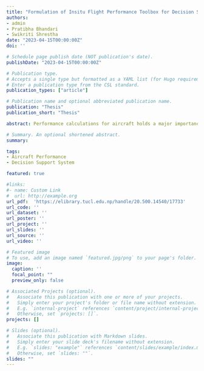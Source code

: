 ```yaml
---
title: "Formulation of Insitu Flight Performance Toolbox for Decision Support System"
authors:
- admin
- Pratibha Bhandari
- Swikriti Shrestha
date: "2023-04-15T00:00:00Z"
doi: ''

# Schedule page publish date (NOT publication's date).
publishDate: "2023-04-15T00:00:00Z"

# Publication type.
# Accepts a single type but formatted as a YAML list (for Hugo requirements).
# Enter a publication type from the CSL standard.
publication_types: ["article"]

# Publication name and optional abbreviated publication name.
publication: "Thesis"
publication_short: "Thesis"

abstract: Performance calculations for aircraft holds a major importance for flight operations and planning, which currently is relied heavily upon manufacturer specific charts. Operations in STOL fields adds further intensity to requirement of the calculations to be precise. The study aimed to enhance the efficiency of flight procedures management, fuel utilization, and flight feasibility assessment for specific circumstances through mathematical models for performance calculation in order to facilitate the flight crew, operators as well as aviation service providers with a means for quick estimation of operational requirements and performance data. A tool was developed using analytical techniques for estimation of operational requirements and performance calculation for different phases of flight which includes decision-making aids that consider the constraints imposed by the airport, aircraft, and regulations to facilitate flight operations. The results generated from the tool were validated against the performance charts included in the AFM of DHC-6, series 300 for takeoff, landing and rejected takeoff condition for which the deviations obtained were within 3%. The remaining phases of flight (i.e., climb, cruise and descent) were validated using simulated flight scenarios as well as manufacturer’s supplementary charts where the discrepancies.

# Summary. An optional shortened abstract.
summary: 

tags:
- Aircraft Performance
- Decision Support System

featured: true

#links:
#- name: Custom Link
#  url: http://example.org
url_pdf:  'https://elibrary.tucl.edu.np/handle/20.500.14540/17733'
url_code: ''
url_dataset: ''
url_poster: ''
url_project: ''
url_slides: ''
url_source: ''
url_video: ''

# Featured image
# To use, add an image named `featured.jpg/png` to your page's folder. 
image:
  caption: ''
  focal_point: ""
  preview_only: false

# Associated Projects (optional).
#   Associate this publication with one or more of your projects.
#   Simply enter your project's folder or file name without extension.
#   E.g. `internal-project` references `content/project/internal-project/index.md`.
#   Otherwise, set `projects: []`.
projects: []

# Slides (optional).
#   Associate this publication with Markdown slides.
#   Simply enter your slide deck's filename without extension.
#   E.g. `slides: "example"` references `content/slides/example/index.md`.
#   Otherwise, set `slides: ""`.
slides: ""
---
```

